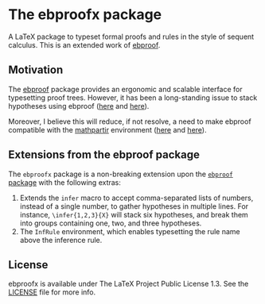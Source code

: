 # The ebproofx package

A LaTeX package to typeset formal proofs and rules in the style of sequent calculus.
This is an extended work of [ebproof](https://ctan.org/pkg/ebproof).

## Motivation

The [ebproof](https://ctan.org/pkg/ebproof) package provides an ergonomic and scalable interface for typesetting proof trees.
However, it has been a long-standing issue to stack hypotheses using ebproof ([here](https://framagit.org/manu/ebproof/-/issues/7) and [here](https://tex.stackexchange.com/q/530939/97583)).

Moreover, I believe this will reduce, if not resolve, a need to make ebproof compatible with the [mathpartir](https://ctan.org/pkg/mathpartir) environment ([here](https://framagit.org/manu/ebproof/-/issues/6) and [here](https://github.com/jonsterling/latex-ebproof-rules)).

## Extensions from the ebproof package

The `ebproofx` package is a non-breaking extension upon the [`ebproof` package](https://ctan.org/pkg/ebproof) with the following extras:
1. Extends the `infer` macro to accept comma-separated lists of numbers, instead of a single number, to gather hypotheses in multiple lines.
   For instance, `\infer{1,2,3}{X}` will stack six hypotheses, and break them into groups containing one, two, and three hypotheses.
2. The `InfRule` environment, which enables typesetting the rule name above the inference rule.

## License

ebproofx is available under The LaTeX Project Public License 1.3.
See the [LICENSE](./LICENSE) file for more info.
